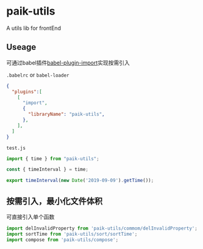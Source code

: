 # paik-utils
A utils lib for frontEnd

## Useage
可通过babel插件[babel-plugin-import](https://github.com/ant-design/babel-plugin-import)实现按需引入

`.babelrc` or `babel-loader`
```json
{
  "plugins":[
    [
      "import",
      {
        "libraryName": "paik-utils",
      },
    ],
  ]
}
```
`test.js`
```js
import { time } from "paik-utils";

const { timeInterval } = time;

export timeInterval(new Date('2019-09-09').getTime());
```
## 按需引入，最小化文件体积
可直接引入单个函数
```js
import delInvalidProperty from 'paik-utils/commom/delInvalidProperty';
import sortTime from 'paik-utils/sort/sortTime';
import compose from 'paik-utils/compose';

```
